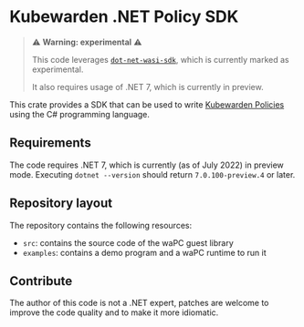 # Kubewarden .NET Policy SDK

>⚠️ **Warning: experimental** ⚠️
>
> This code leverages [`dot-net-wasi-sdk`](https://github.com/SteveSandersonMS/dotnet-wasi-sdk),
> which is currently marked as experimental.
>
> It also requires usage of .NET 7, which is currently in preview.

This crate provides a SDK that can be used to write [Kubewarden Policies](https://kubewarden.io)
using the C# programming language.

## Requirements

The code requires .NET 7, which is currently (as of July 2022) in preview mode.
Executing `dotnet --version` should return `7.0.100-preview.4` or later.

## Repository layout

The repository contains the following resources:

  * `src`: contains the source code of the waPC guest library
  * `examples`: contains a demo program and a waPC runtime to run it

## Contribute

The author of this code is not a .NET expert, patches are welcome to improve the
code quality and to make it more idiomatic.
